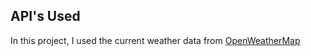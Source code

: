 ## API's Used

In this project, I used the current weather data from [OpenWeatherMap](https://openweathermap.org/current)
